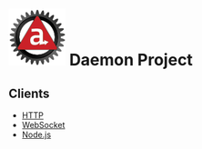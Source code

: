 # ![Appc Daemon logo](../images/appc-daemon.png) Daemon Project

## Clients

* [HTTP](HTTP.md)
* [WebSocket](WebSocket.md)
* [Node.js](Nodejs.md)
